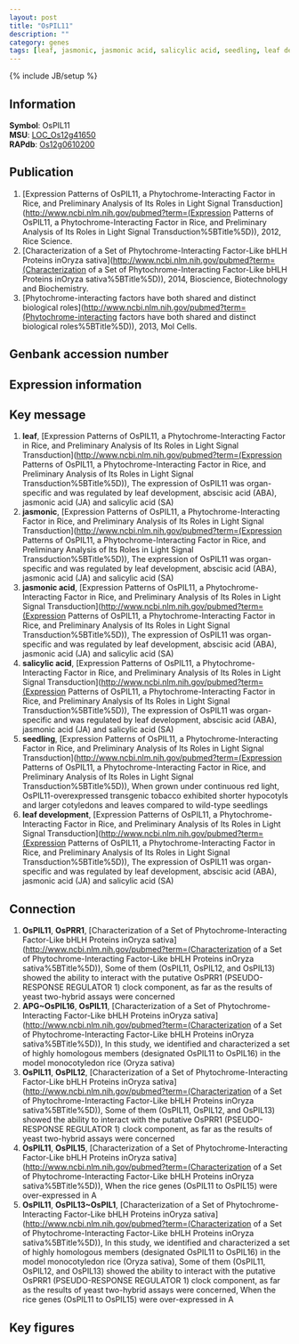 ```yaml
---
layout: post
title: "OsPIL11"
description: ""
category: genes
tags: [leaf, jasmonic, jasmonic acid, salicylic acid, seedling, leaf development]
---
```

{% include JB/setup %}

## Information
__Symbol__: OsPIL11  
__MSU__: [LOC_Os12g41650](http://rice.plantbiology.msu.edu/cgi-bin/ORF_infopage.cgi?orf=LOC_Os12g41650)  
__RAPdb__: [Os12g0610200](http://rapdb.dna.affrc.go.jp/viewer/gbrowse_details/irgsp1?name=Os12g0610200)  

## Publication
1. [Expression Patterns of OsPIL11, a Phytochrome-Interacting Factor in Rice, and Preliminary Analysis of Its Roles in Light Signal Transduction](http://www.ncbi.nlm.nih.gov/pubmed?term=(Expression Patterns of OsPIL11, a Phytochrome-Interacting Factor in Rice, and Preliminary Analysis of Its Roles in Light Signal Transduction%5BTitle%5D)), 2012, Rice Science.
2. [Characterization of a Set of Phytochrome-Interacting Factor-Like bHLH Proteins inOryza sativa](http://www.ncbi.nlm.nih.gov/pubmed?term=(Characterization of a Set of Phytochrome-Interacting Factor-Like bHLH Proteins inOryza sativa%5BTitle%5D)), 2014, Bioscience, Biotechnology and Biochemistry.
3. [Phytochrome-interacting factors have both shared and distinct biological roles](http://www.ncbi.nlm.nih.gov/pubmed?term=(Phytochrome-interacting factors have both shared and distinct biological roles%5BTitle%5D)), 2013, Mol Cells.

## Genbank accession number

## Expression information

## Key message
1. __leaf__, [Expression Patterns of OsPIL11, a Phytochrome-Interacting Factor in Rice, and Preliminary Analysis of Its Roles in Light Signal Transduction](http://www.ncbi.nlm.nih.gov/pubmed?term=(Expression Patterns of OsPIL11, a Phytochrome-Interacting Factor in Rice, and Preliminary Analysis of Its Roles in Light Signal Transduction%5BTitle%5D)),  The expression of OsPIL11 was organ-specific and was regulated by leaf development, abscisic acid (ABA), jasmonic acid (JA) and salicylic acid (SA)
2. __jasmonic__, [Expression Patterns of OsPIL11, a Phytochrome-Interacting Factor in Rice, and Preliminary Analysis of Its Roles in Light Signal Transduction](http://www.ncbi.nlm.nih.gov/pubmed?term=(Expression Patterns of OsPIL11, a Phytochrome-Interacting Factor in Rice, and Preliminary Analysis of Its Roles in Light Signal Transduction%5BTitle%5D)),  The expression of OsPIL11 was organ-specific and was regulated by leaf development, abscisic acid (ABA), jasmonic acid (JA) and salicylic acid (SA)
3. __jasmonic acid__, [Expression Patterns of OsPIL11, a Phytochrome-Interacting Factor in Rice, and Preliminary Analysis of Its Roles in Light Signal Transduction](http://www.ncbi.nlm.nih.gov/pubmed?term=(Expression Patterns of OsPIL11, a Phytochrome-Interacting Factor in Rice, and Preliminary Analysis of Its Roles in Light Signal Transduction%5BTitle%5D)),  The expression of OsPIL11 was organ-specific and was regulated by leaf development, abscisic acid (ABA), jasmonic acid (JA) and salicylic acid (SA)
4. __salicylic acid__, [Expression Patterns of OsPIL11, a Phytochrome-Interacting Factor in Rice, and Preliminary Analysis of Its Roles in Light Signal Transduction](http://www.ncbi.nlm.nih.gov/pubmed?term=(Expression Patterns of OsPIL11, a Phytochrome-Interacting Factor in Rice, and Preliminary Analysis of Its Roles in Light Signal Transduction%5BTitle%5D)),  The expression of OsPIL11 was organ-specific and was regulated by leaf development, abscisic acid (ABA), jasmonic acid (JA) and salicylic acid (SA)
5. __seedling__, [Expression Patterns of OsPIL11, a Phytochrome-Interacting Factor in Rice, and Preliminary Analysis of Its Roles in Light Signal Transduction](http://www.ncbi.nlm.nih.gov/pubmed?term=(Expression Patterns of OsPIL11, a Phytochrome-Interacting Factor in Rice, and Preliminary Analysis of Its Roles in Light Signal Transduction%5BTitle%5D)),  When grown under continuous red light, OsPIL11-overexpressed transgenic tobacco exhibited shorter hypocotyls and larger cotyledons and leaves compared to wild-type seedlings
6. __leaf development__, [Expression Patterns of OsPIL11, a Phytochrome-Interacting Factor in Rice, and Preliminary Analysis of Its Roles in Light Signal Transduction](http://www.ncbi.nlm.nih.gov/pubmed?term=(Expression Patterns of OsPIL11, a Phytochrome-Interacting Factor in Rice, and Preliminary Analysis of Its Roles in Light Signal Transduction%5BTitle%5D)),  The expression of OsPIL11 was organ-specific and was regulated by leaf development, abscisic acid (ABA), jasmonic acid (JA) and salicylic acid (SA)

## Connection
1. __OsPIL11__, __OsPRR1__, [Characterization of a Set of Phytochrome-Interacting Factor-Like bHLH Proteins inOryza sativa](http://www.ncbi.nlm.nih.gov/pubmed?term=(Characterization of a Set of Phytochrome-Interacting Factor-Like bHLH Proteins inOryza sativa%5BTitle%5D)),  Some of them (OsPIL11, OsPIL12, and OsPIL13) showed the ability to interact with the putative OsPRR1 (PSEUDO-RESPONSE REGULATOR 1) clock component, as far as the results of yeast two-hybrid assays were concerned
2. __APG~OsPIL16__, __OsPIL11__, [Characterization of a Set of Phytochrome-Interacting Factor-Like bHLH Proteins inOryza sativa](http://www.ncbi.nlm.nih.gov/pubmed?term=(Characterization of a Set of Phytochrome-Interacting Factor-Like bHLH Proteins inOryza sativa%5BTitle%5D)),  In this study, we identified and characterized a set of highly homologous members (designated OsPIL11 to OsPIL16) in the model monocotyledon rice (Oryza sativa)
3. __OsPIL11__, __OsPIL12__, [Characterization of a Set of Phytochrome-Interacting Factor-Like bHLH Proteins inOryza sativa](http://www.ncbi.nlm.nih.gov/pubmed?term=(Characterization of a Set of Phytochrome-Interacting Factor-Like bHLH Proteins inOryza sativa%5BTitle%5D)),  Some of them (OsPIL11, OsPIL12, and OsPIL13) showed the ability to interact with the putative OsPRR1 (PSEUDO-RESPONSE REGULATOR 1) clock component, as far as the results of yeast two-hybrid assays were concerned
4. __OsPIL11__, __OsPIL15__, [Characterization of a Set of Phytochrome-Interacting Factor-Like bHLH Proteins inOryza sativa](http://www.ncbi.nlm.nih.gov/pubmed?term=(Characterization of a Set of Phytochrome-Interacting Factor-Like bHLH Proteins inOryza sativa%5BTitle%5D)),  When the rice genes (OsPIL11 to OsPIL15) were over-expressed in A
5. __OsPIL11__, __OsPIL13~OsPIL1__, [Characterization of a Set of Phytochrome-Interacting Factor-Like bHLH Proteins inOryza sativa](http://www.ncbi.nlm.nih.gov/pubmed?term=(Characterization of a Set of Phytochrome-Interacting Factor-Like bHLH Proteins inOryza sativa%5BTitle%5D)),  In this study, we identified and characterized a set of highly homologous members (designated OsPIL11 to OsPIL16) in the model monocotyledon rice (Oryza sativa), Some of them (OsPIL11, OsPIL12, and OsPIL13) showed the ability to interact with the putative OsPRR1 (PSEUDO-RESPONSE REGULATOR 1) clock component, as far as the results of yeast two-hybrid assays were concerned, When the rice genes (OsPIL11 to OsPIL15) were over-expressed in A

## Key figures


